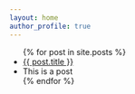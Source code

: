 ```yaml
---
layout: home
author_profile: true
---
```


<ul>
  {% for post in site.posts %}
    <li>
      <a href="{{ post.url }}">{{ post.title }}</a>
    </li>
    <li>This is a post</li>
  {% endfor %}
</ul>
